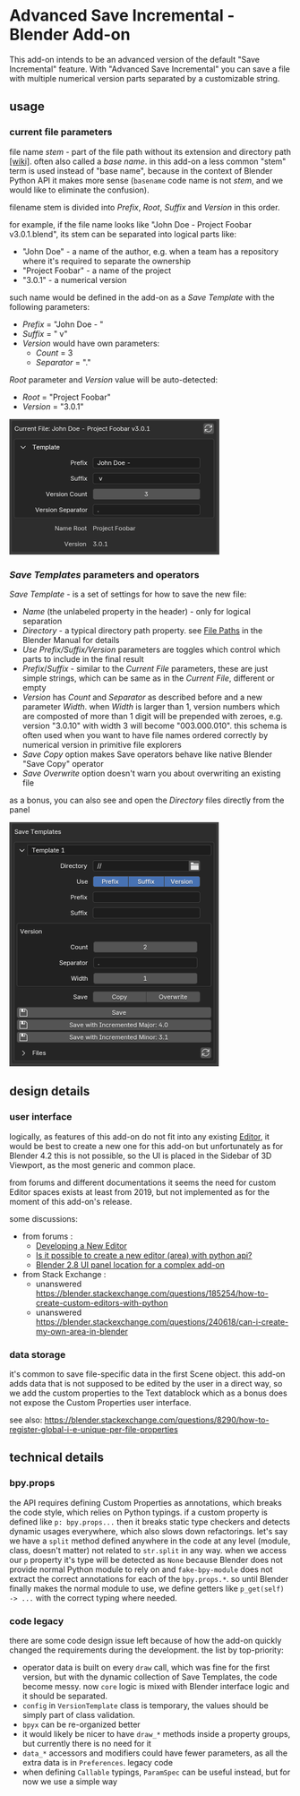 # Advanced Save Incremental - Blender Add-on

This add-on intends to be an advanced version of the default "Save Incremental" feature. With "Advanced Save Incremental" you
can save a file with multiple numerical version parts separated by a customizable string.

## usage

### current file parameters

file name _stem_ - part of the file path without its extension and directory path [[wiki]][stem]. often also called a
_base name_. in this add-on a less common "stem" term is used instead of "base name", because in the context of Blender
Python API it makes more sense (`basename` code name is not _stem_, and we would like to eliminate the confusion).

filename stem is divided into _Prefix_, _Root_, _Suffix_ and _Version_ in this order.

for example, if the file name looks like "John Doe - Project Foobar v3.0.1.blend", its stem can be separated into
logical parts like:

- "John Doe" - a name of the author, e.g. when a team has a repository where it's required to separate the ownership
- "Project Foobar" - a name of the project
- "3.0.1" - a numerical version

such name would be defined in the add-on as a _Save Template_ with the following parameters:

- _Prefix_ = "John Doe - "
- _Suffix_ = " v"
- _Version_ would have own parameters:
    - _Count_ = 3
    - _Separator_ = "."

_Root_ parameter and _Version_ value will be auto-detected:

- _Root_ = "Project Foobar"
- _Version_ = "3.0.1"

![Screenshot of the Current File parameters](screenshots/readme_screenshot_current_file.png)

[stem]: https://en.wikipedia.org/wiki/Filename#Filename_extensions

### _Save Templates_ parameters and operators

_Save Template_ - is a set of settings for how to save the new file:

- _Name_ (the unlabeled property in the header) - only for logical separation
- _Directory_ - a typical directory path property. see [File Paths][File Paths] in the Blender Manual for details
- _Use Prefix/Suffix/Version_ parameters are toggles which control which parts to include in the final result
- _Prefix_/_Suffix_ - similar to the _Current File_ parameters, these are just simple strings, which can be same as in
  the _Current File_, different or empty
- _Version_ has _Count_ and _Separator_ as described before and a new parameter _Width_. when _Width_ is larger than 1,
  version numbers which are composted of more than 1 digit will be prepended with zeroes, e.g. version "3.0.10" with
  width 3 will become "003.000.010". this schema is often used when you want to have file names ordered correctly by
  numerical version in primitive file explorers
- _Save Copy_ option makes Save operators behave like native Blender "Save Copy" operator
- _Save Overwrite_ option doesn't warn you about overwriting an existing file

as a bonus, you can also see and open the _Directory_ files directly from the panel

![Screenshot of the Save Template parameters](screenshots/readme_screenshot_template.png)

[File Paths]: https://docs.blender.org/manual/en/latest/editors/preferences/file_paths.html

## design details

### user interface

logically, as features of this add-on do not fit into any existing [Editor][Editor], it would be best to create
a new one for this add-on but unfortunately as for Blender 4.2 this is not possible, so the UI is placed in the Sidebar
of 3D Viewport, as the most generic and common place.

from forums and different documentations it seems the need for custom Editor spaces exists at least from 2019, but not
implemented as for the moment of this add-on's release.

some discussions:

- from forums :
    - [Developing a New Editor](https://devtalk.blender.org/t/developing-a-new-editor/894/20)
    - [Is it possible to create a new editor (area) with python api?](https://devtalk.blender.org/t/is-it-possible-to-create-a-new-editor-area-with-python-api/17605)
    - [Blender 2.8 UI panel location for a complex add-on](https://devtalk.blender.org/t/blender-2-8-ui-panel-location-for-a-complex-add-on/5420)
- from Stack Exchange :
    - unanswered https://blender.stackexchange.com/questions/185254/how-to-create-custom-editors-with-python
    - unanswered https://blender.stackexchange.com/questions/240618/can-i-create-my-own-area-in-blender

### data storage

it's common to save file-specific data in the first Scene object. this add-on adds data that is not supposed to be
edited by the user in a direct way, so we add the custom properties to the Text datablock which as a bonus does not
expose the Custom Properties user interface.

see also: https://blender.stackexchange.com/questions/8290/how-to-register-global-i-e-unique-per-file-properties

## technical details

### bpy.props

the API requires defining Custom Properties as annotations, which breaks the code style, which relies on Python typings.
if a custom property is defined like `p: bpy.props...` then it breaks static type checkers and detects dynamic usages
everywhere, which also slows down refactorings. let's say we have a `split` method defined anywhere in the code at any
level (module, class, doesn't matter) not related to `str.split` in any way. when we access our `p` property it's type
will be detected as `None` because Blender does not provide normal Python module to rely on and `fake-bpy-module` does
not extract the correct annotations for each of the `bpy.props.*`. so until Blender finally makes the normal module to
use, we define getters like `p_get(self) -> ...` with the correct typing where needed.

### code legacy

there are some code design issue left because of how the add-on quickly changed the requirements during the development.
the list by top-priority:

- operator data is built on every `draw` call, which was fine for the first version, but with the dynamic collection
  of Save Templates, the code become messy. now `core` logic is mixed with Blender interface logic and it should be
  separated.
- `config` in `VersionTemplate` class is temporary, the values should be simply part of class validation.
- `bpyx` can be re-organized better
- it would likely be nicer to have `draw_*` methods inside a property groups, but currently there is no need for it
- `data_*` accessors and modifiers could have fewer parameters, as all the extra data is in `Preferences`. legacy code
- when defining `Callable` typings, `ParamSpec` can be useful instead, but for now we use a simple way

[Editor]: https://docs.blender.org/manual/en/4.2/editors/index.html


